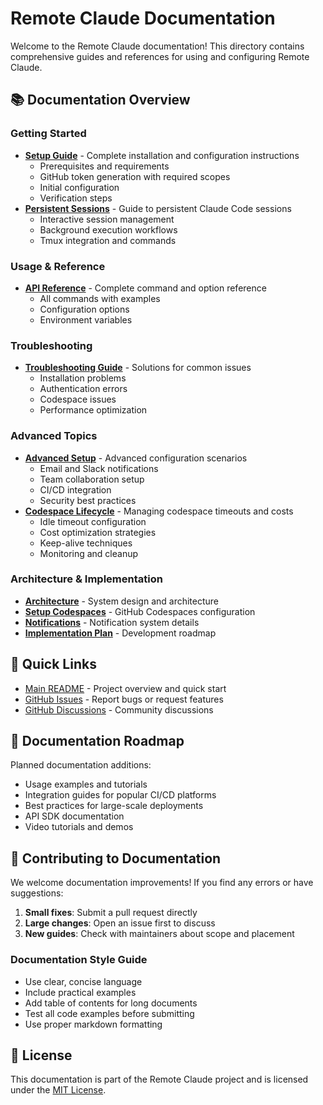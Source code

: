 # Remote Claude Documentation

Welcome to the Remote Claude documentation! This directory contains comprehensive guides and references for using and configuring Remote Claude.

## 📚 Documentation Overview

### Getting Started
- **[Setup Guide](./setup-guide.md)** - Complete installation and configuration instructions
  - Prerequisites and requirements
  - GitHub token generation with required scopes
  - Initial configuration
  - Verification steps
- **[Persistent Sessions](./persistent-sessions.md)** - Guide to persistent Claude Code sessions
  - Interactive session management
  - Background execution workflows
  - Tmux integration and commands

### Usage & Reference
- **[API Reference](./api-reference.md)** - Complete command and option reference
  - All commands with examples
  - Configuration options
  - Environment variables

### Troubleshooting
- **[Troubleshooting Guide](./troubleshooting.md)** - Solutions for common issues
  - Installation problems
  - Authentication errors
  - Codespace issues
  - Performance optimization

### Advanced Topics
- **[Advanced Setup](./advanced-setup.md)** - Advanced configuration scenarios
  - Email and Slack notifications
  - Team collaboration setup
  - CI/CD integration
  - Security best practices
- **[Codespace Lifecycle](./codespace-lifecycle.md)** - Managing codespace timeouts and costs
  - Idle timeout configuration
  - Cost optimization strategies
  - Keep-alive techniques
  - Monitoring and cleanup

### Architecture & Implementation
- **[Architecture](./architecture.md)** - System design and architecture
- **[Setup Codespaces](./setup-codespaces.md)** - GitHub Codespaces configuration
- **[Notifications](./notifications.md)** - Notification system details
- **[Implementation Plan](./implementation-plan.md)** - Development roadmap

## 🚀 Quick Links

- [Main README](../README.md) - Project overview and quick start
- [GitHub Issues](https://github.com/l2succes/remote-claude/issues) - Report bugs or request features
- [GitHub Discussions](https://github.com/l2succes/remote-claude/discussions) - Community discussions

## 📖 Documentation Roadmap

Planned documentation additions:
- Usage examples and tutorials
- Integration guides for popular CI/CD platforms
- Best practices for large-scale deployments
- API SDK documentation
- Video tutorials and demos

## 🤝 Contributing to Documentation

We welcome documentation improvements! If you find any errors or have suggestions:

1. **Small fixes**: Submit a pull request directly
2. **Large changes**: Open an issue first to discuss
3. **New guides**: Check with maintainers about scope and placement

### Documentation Style Guide

- Use clear, concise language
- Include practical examples
- Add table of contents for long documents
- Test all code examples before submitting
- Use proper markdown formatting

## 📄 License

This documentation is part of the Remote Claude project and is licensed under the [MIT License](../LICENSE).